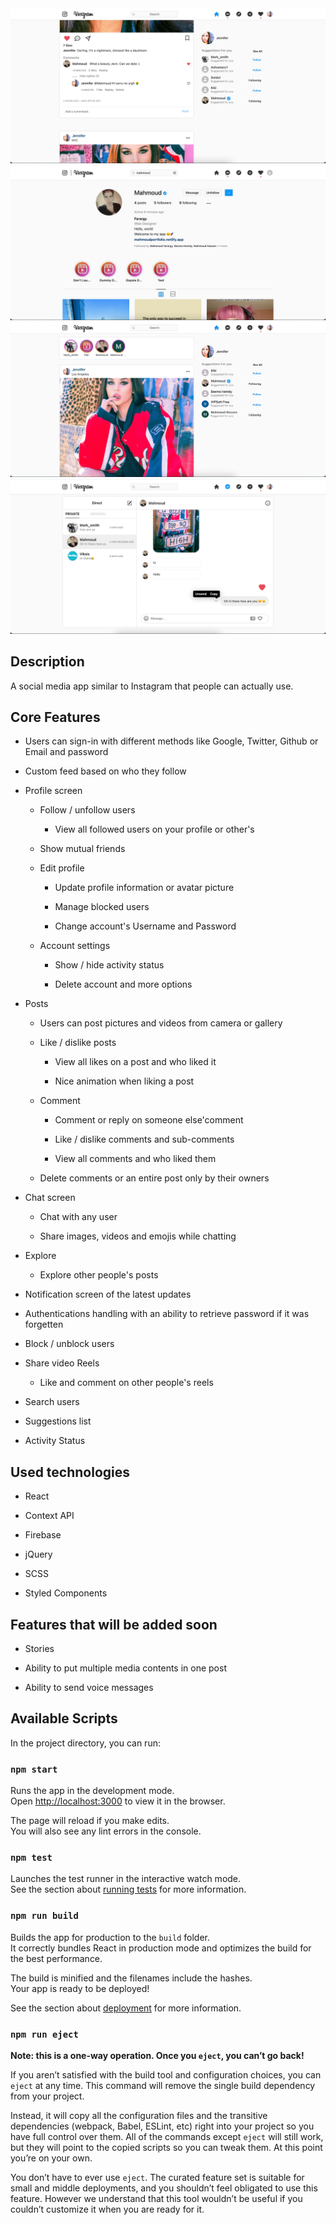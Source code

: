 
<img src="/Screenshots/Capture1.png" />


<img src="/Screenshots/Capture2.png" />

<img src="/Screenshots/Capture3.png" />

<img src="/Screenshots/Capture4.png" />

<h2>Description</h2>
A social media app similar to Instagram that people can actually use.
<h2>Core Features</h2>

 <ul class="bullet--1">
                                            <li><p>Users can sign-in with different methods like Google, Twitter, Github or Email and password</p></li>
                                            <li><p>Custom feed based on who they follow</p></li>
                                            <li><p>Profile screen</p>
                                                <ul class="bullet--2">
                                                    <li> <p>Follow / unfollow users
                                                        <ul>
                                                            <li class="bullet--3"><p>View all followed users on your profile or other's</p></li>
                                                        </ul>
                                                        </p>
                                                    </li>
                                                    <li><p>Show mutual friends</p></li>
                                                    <li><p>Edit profile</p>
                                                            <ul>
                                                                <li class="bullet--3"><p>Update profile information or avatar picture</p></li>
                                                                <li class="bullet--3"><p>Manage blocked users</p></li>
                                                                <li class="bullet--3"><p>Change account's Username and Password</p></li>
                                                            </ul>
                                                        </li>
                                                    <li><p>Account settings</p></li>
                                                     <ul>
                                                             <li class="bullet--3"><p>Show / hide activity status</p></li>
                                                             <li class="bullet--3"><p>Delete account and more options</p></li>
                                                    </ul>
                                                </ul>
                                            </li>
                                            <li><p>Posts</p>
                                                <ul class="bullet--2">
                                                    <li><p>Users can post pictures and videos from camera or gallery</p></li>
                                                    <li><p>Like / dislike posts
                                                        <ul class="bullet--3">
                                                            <li><p>View all likes on a post and who liked it</p></li>
                                                            <li><p>Nice animation when liking a post</p></li>
                                                        </ul>
                                                        </p>
                                                    </li>
                                                    <li><p>Comment
                                                            <ul class="bullet--3">
                                                                <li><p>Comment or reply on someone else'comment</p></li>
                                                                <li><p>Like / dislike comments and sub-comments</p></li>
                                                                <li><p>View all comments and who liked them</p></li>
                                                            </ul>
                                                        </p>
                                                    </li>
                                                    <li><p>Delete comments or an entire post only by their owners </p>
                                                    </li>
                                                </ul>
                                            </li>
                                            <li>
                                                <p>Chat screen</p>
                                                <ul class="bullet--2">
                                                    <li><p>Chat with any user</p></li>
                                                    <li><p>Share images, videos and emojis while chatting</p></li>
                                                </ul>
                                            </li>
                                             <li>
                                                <p>Explore</p>
                                                <ul class="bullet--2">
                                                    <li><p>Explore other people's posts</p></li>
                                                </ul>
                                            </li>
                                            <li>
                                                <p>Notification screen of the latest updates</p>
                                            </li>
                                            <li><p>Authentications handling with an ability to retrieve password if it was forgetten</p></li>
                                            <li><p>Block / unblock users</p></li>
                                            <li><p>Share video Reels</p>
                                                       <ul class="bullet--2">
                                                          <li>Like and comment on other people's reels</li>
                                                    </ul>
                                            </li>
                                            <li><p>Search users</p></li>
                                            <li><p>Suggestions list</p></li>
                                            <li><p>Activity Status</p></li>
                                        </ul>
 <h2>Used technologies</h2>    
  <ul class="bullet--1">
                                                    <li><p>React</p></li>
                                                    <li><p>Context API</p></li>
                                                    <li><p>Firebase</p></li>
                                                    <li><p>jQuery</p></li>
                                                    <li><p>SCSS</p></li>
                                                    <li><p>Styled Components</p></li>
                                                </ul>
  <h2>Features that will be added soon</h2>  
   <ul class="bullet--1">
    <li><p>Stories</p></li>
    <li><p>Ability to put multiple media contents in one post</p></li>
     <li><p>Ability to send voice messages</p></li>
   </ul>

## Available Scripts

In the project directory, you can run:

### `npm start`

Runs the app in the development mode.<br />
Open [http://localhost:3000](http://localhost:3000) to view it in the browser.

The page will reload if you make edits.<br />
You will also see any lint errors in the console.

### `npm test`

Launches the test runner in the interactive watch mode.<br />
See the section about [running tests](https://facebook.github.io/create-react-app/docs/running-tests) for more information.

### `npm run build`

Builds the app for production to the `build` folder.<br />
It correctly bundles React in production mode and optimizes the build for the best performance.

The build is minified and the filenames include the hashes.<br />
Your app is ready to be deployed!

See the section about [deployment](https://facebook.github.io/create-react-app/docs/deployment) for more information.

### `npm run eject`

**Note: this is a one-way operation. Once you `eject`, you can’t go back!**

If you aren’t satisfied with the build tool and configuration choices, you can `eject` at any time. This command will remove the single build dependency from your project.

Instead, it will copy all the configuration files and the transitive dependencies (webpack, Babel, ESLint, etc) right into your project so you have full control over them. All of the commands except `eject` will still work, but they will point to the copied scripts so you can tweak them. At this point you’re on your own.

You don’t have to ever use `eject`. The curated feature set is suitable for small and middle deployments, and you shouldn’t feel obligated to use this feature. However we understand that this tool wouldn’t be useful if you couldn’t customize it when you are ready for it.
